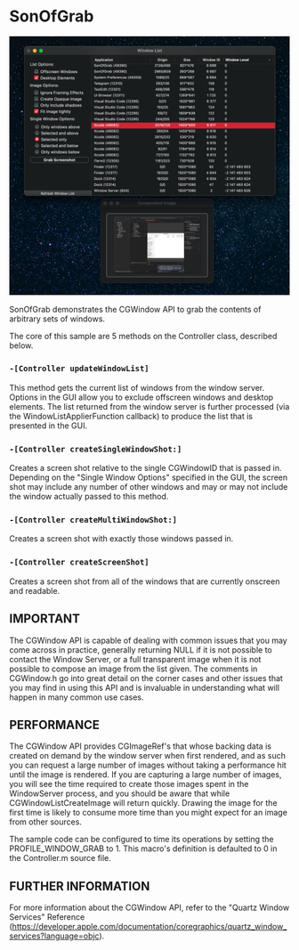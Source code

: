 # SonOfGrab

<p align="center">
<img src="Screenshot.png" width="894" alt="Screenshot">
</p>

SonOfGrab demonstrates the CGWindow API to grab the contents of arbitrary sets of windows.

The core of this sample are 5 methods on the Controller class, described below.

### `-[Controller updateWindowList]`
This method gets the current list of windows from the window server. Options in the GUI allow you to exclude offscreen windows and desktop elements. The list returned from the window server is further processed (via the WindowListApplierFunction callback) to produce the list that is presented in the GUI.

### `-[Controller createSingleWindowShot:]`
Creates a screen shot relative to the single CGWindowID that is passed in. Depending on the "Single Window Options" specified in the GUI, the screen shot may include any number of other windows and may or may not include the window actually passed to this method.

### `-[Controller createMultiWindowShot:]`
Creates a screen shot with exactly those windows passed in.

### `-[Controller createScreenShot]`
Creates a screen shot from all of the windows that are currently onscreen and readable.

## IMPORTANT

The CGWindow API is capable of dealing with common issues that you may come across in practice, generally returning NULL if it is not possible to contact the Window Server, or a full transparent image when it is not possible to compose an image from the list given. The comments in CGWindow.h go into great detail on the corner cases and other issues that you may find in using this API and is invaluable in understanding what will happen in many common use cases.

## PERFORMANCE

The CGWindow API provides CGImageRef's that whose backing data is created on demand by the window server when first rendered, and as such you can request a large number of images without taking a performance hit until the image is rendered. If you are capturing a large number of images, you will see the time required to create those images spent in the WindowServer process, and you should be aware that while CGWindowListCreateImage will return quickly. Drawing the image for the first time is likely to consume more time than you might expect for an image from other sources.

The sample code can be configured to time its operations by setting the PROFILE_WINDOW_GRAB to 1. This macro's definition is defaulted to 0 in the Controller.m source file.

## FURTHER INFORMATION

For more information about the CGWindow API, refer to the "Quartz Window Services" Reference (<https://developer.apple.com/documentation/coregraphics/quartz_window_services?language=objc>).
